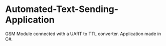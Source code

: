 # Automated-Text-Sending-Application
GSM Module connected with a UART to TTL converter. Application made in C#.
